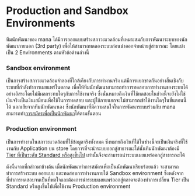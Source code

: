 # Production and Sandbox Environments
ทีมนักพัฒนาของ mana ได้มีการออกแบบสร้างสภาวะแวดล้อมที่เหมาะสมกับการพัฒนาระบบของนักพัฒนาภายนอก (3rd party) เพื่อให้สามารถทดลองระบบก่อนนำออกจำหน่ายสู่สาธารณะ โดยแบ่งเป็น 2 Environments ตามหัวข้อด้านล่างนี้ 

### Sandbox environment
<!-- รูป เงินปลอมมีการพัฒนาระบบ และแยกขาดกับแอพในตลาด -->
<!-- โดยบุคคลภายนอกจะไม่สามารถเข้ามายุ่งเกี่ยวได้ -->

เป็นการสร้างสภาวะแวดล้อมจำลองที่ใกล้เคียงกับการทำงานจริง แต่มีการแยกขาดกันอย่างสิ้นเชิงกับระบบที่กำลังทำการเผยแพร่ในตลาด เพื่อให้ทีมนักพัฒนาสามารถทำการทดสอบการทำงานของระบบได้อย่างอิสระโดยไม่มีผลกระทบใดๆกับการใช้งานจริง ซึ่งนั่นหมายถึงเงินที่ใช้ทดสอบในช่วงนี้จะยังไม่ใช่เงินจริงเป็นเงินเสมือนเพื่อใช้ในการทดสอบ และผู้ใช้ภายนอกจะไม่สามารถเข้าใช้งานใดๆในขั้นตอนนี้ได้ นอกเสียจากทีมนักพัฒนาเอง ซึ่งนักพัฒนาที่มีความสนใจในการพัฒนาระบบร่วมกับ mana สามารถทำ[การสมัครเพื่อเป็นนักพัฒนา](../Quickstarts/GettingStarted.md)ได้ตามขั้นตอน 

### Production environment

<!-- รูป เงินจริง แอพใช้ตัวเดียวกันกับในตลาด -->

เป็นการทำงานในสภาวะแวดล้อมที่ใช้ข้อมูลจริงทั้งหมด ซึ่งหมายถึงเงินที่ใช้ในช่วงนี้จะเป็นเงินจริงที่ใช้งานกับ Application บน store
โดยการที่จะนำระบบออกสู่สาธารณะได้นั้นทีมนักพัฒนาต้องมี [Tier ที่เป็นระดับ Standard หรือสูงขึ้นไป](../Quickstarts/stepUpgrade_tier.md) เท่านั้นจึงจะสามารถนำระบบเผยแพร่ออกสู่สาธารณะได้

ดังนั้นจากที่กล่าวมาข้างต้น เมื่อนักพัฒนาทำการสมัครเพื่อเป็นนักพัฒนาเรียบร้อยแล้ว จะสามารถทำการสร้างระบบ ออกแบบ และทดสอบการทำงานภายใต้ Sandbox environment ซึ่งหลังจากที่ทำการทดสอบจนเป็นที่พอใจและต้องการนำระบบเผยแพร่ออกสู่ตลาดจะต้องทำการเปลี่ยน Tier เป็น Standard หรือสูงขึ้นไปเพื่อใช้งาน Production environment